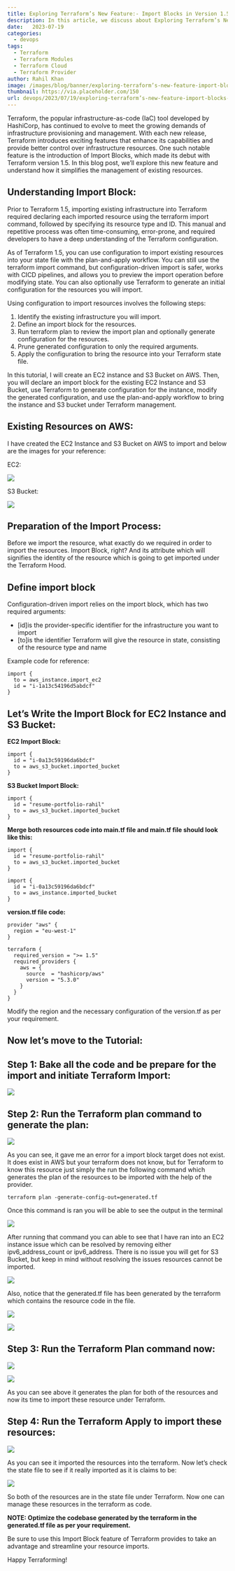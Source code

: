 ```yaml
---
title: Exploring Terraform’s New Feature:- Import Blocks in Version 1.5
description: In this article, we discuss about Exploring Terraform’s New Feature:- Import Blocks in Version 1.5
date:   2023-07-19
categories:
  - devops
tags:
  - Terraform
  - Terraform Modules
  - Terraform Cloud
  - Terraform Provider
author: Rahil Khan
image: /images/blog/banner/exploring-terraform’s-new-feature-import-blocks-in-version-1.5.webp
thumbnail: https://via.placeholder.com/150
url: devops/2023/07/19/exploring-terraform’s-new-feature-import-blocks-in-version-1.5.html
---
```


Terraform, the popular infrastructure-as-code (IaC) tool developed by HashiCorp, has continued to evolve to meet the growing demands of infrastructure provisioning and management. With each new release, Terraform introduces exciting features that enhance its capabilities and provide better control over infrastructure resources. One such notable feature is the introduction of Import Blocks, which made its debut with Terraform version 1.5. In this blog post, we’ll explore this new feature and understand how it simplifies the management of existing resources.

## Understanding Import Block:

Prior to Terraform 1.5, importing existing infrastructure into Terraform required declaring each imported resource using the terraform import command, followed by specifying its resource type and ID. This manual and repetitive process was often time-consuming, error-prone, and required developers to have a deep understanding of the Terraform configuration.

As of Terraform 1.5, you can use configuration to import existing resources into your state file with the plan-and-apply workflow. You can still use the terraform import command, but configuration-driven import is safer, works with CICD pipelines, and allows you to preview the import operation before modifying state. You can also optionally use Terraform to generate an initial configuration for the resources you will import.

Using configuration to import resources involves the following steps:

1. Identify the existing infrastructure you will import.
2. Define an import block for the resources.
3. Run terraform plan to review the import plan and optionally generate configuration for the resources.
4. Prune generated configuration to only the required arguments.
5. Apply the configuration to bring the resource into your Terraform state file.

In this tutorial, I will create an EC2 instance and S3 Bucket on AWS. Then, you will declare an import block for the existing EC2 Instance and S3 Bucket, use Terraform to generate configuration for the instance, modify the generated configuration, and use the plan-and-apply workflow to bring the instance and S3 bucket under Terraform management.

## Existing Resources on AWS:

I have created the EC2 Instance and S3 Bucket on AWS to import and below are the images for your reference:

EC2:

![](https://miro.medium.com/v2/resize:fit:828/format:webp/1*I5jG2di2mbHFDLLCpFgUGw.png)

S3 Bucket:

![](https://miro.medium.com/v2/resize:fit:828/format:webp/1*oFRpYbOOGpw9vAFiNeCXmQ.png)

## Preparation of the Import Process:

Before we import the resource, what exactly do we required in order to import the resources. Import Block, right? And its attribute which will signifies the identity of the resource which is going to get imported under the Terraform Hood.

## Define import block

Configuration-driven import relies on the import block, which has two required arguments:

* [id]is the provider-specific identifier for the infrastructure you want to import
* [to]is the identifier Terraform will give the resource in state, consisting of the resource type and name

Example code for reference:

```
import {
  to = aws_instance.import_ec2
  id = "i-1a13c54196d5abdcf"
}
```

## Let’s Write the Import Block for EC2 Instance and S3 Bucket:

**EC2 Import Block:**

```
import {
  id = "i-0a13c59196da6bdcf"
  to = aws_s3_bucket.imported_bucket
}
```

**S3 Bucket Import Block:**

```
import {
  id = "resume-portfolio-rahil"
  to = aws_s3_bucket.imported_bucket
}
```

**Merge both resources code into main.tf file and main.tf file should look like this:**

```
import {
  id = "resume-portfolio-rahil"
  to = aws_s3_bucket.imported_bucket
}

import {
  id = "i-0a13c59196da6bdcf"
  to = aws_instance.imported_bucket
}
```

**version.tf file code:**

```
provider "aws" {
  region = "eu-west-1"
}

terraform {
  required_version = ">= 1.5"
  required_providers {
    aws = {
      source  = "hashicorp/aws"
      version = "5.3.0"
    }
  }
}
```

Modify the region and the necessary configuration of the version.tf as per your requirement.

## Now let’s move to the Tutorial:

## Step 1: Bake all the code and be prepare for the import and initiate Terraform Import:

![](https://miro.medium.com/v2/resize:fit:828/format:webp/1*3FWqzh6bJXupBgOYAarS-Q.png)

## Step 2: Run the Terraform plan command to generate the plan:

![](https://miro.medium.com/v2/resize:fit:828/format:webp/1*coSHfyttQR66r-LKr9w_SA.png)

As you can see, it gave me an error for a import block target does not exist. It does exist in AWS but your terraform does not know, but for Terraform to know this resource just simply the run the following command which generates the plan of the resources to be imported with the help of the provider.

```
terraform plan -generate-config-out=generated.tf
```

Once this command is ran you will be able to see the output in the terminal

![](https://miro.medium.com/v2/resize:fit:828/format:webp/1*gt_9ncqWpTlFYdObrh4mXQ.png)

After running that command you can able to see that I have ran into an EC2 instance issue which can be resolved by removing either ipv6_address_count or ipv6_address. There is no issue you will get for S3 Bucket, but keep in mind without resolving the issues resources cannot be imported.

![](https://miro.medium.com/v2/resize:fit:828/format:webp/1*DZXji9ikleGnF0Gyoy20nw.png)

Also, notice that the generated.tf file has been generated by the terraform which contains the resource code in the file.

![](https://miro.medium.com/v2/resize:fit:828/format:webp/1*FlxXBnknkwnC8jYHsX7Vnw.png)

![](https://miro.medium.com/v2/resize:fit:828/format:webp/1*tYO5_M4fgoP94Yk8oZv1ag.png)


## Step 3: Run the Terraform Plan command now:

![](https://miro.medium.com/v2/resize:fit:828/format:webp/1*iKwHmfSLdy0iY9SqfRKmhA.png)

![](https://miro.medium.com/v2/resize:fit:828/format:webp/1*RUVUj-24Ujp1ouO5S3PE6A.png)

As you can see above it generates the plan for both of the resources and now its time to import these resource under Terraform.

## Step 4: Run the Terraform Apply to import these resources:

![](https://miro.medium.com/v2/resize:fit:828/format:webp/1*5nWz2begmQ1uiwW613cMAA.png)

As you can see it imported the resources into the terraform. Now let’s check the state file to see if it really imported as it is claims to be:

![](https://miro.medium.com/v2/resize:fit:828/format:webp/1*md-RbJJtr0Lt_HesacmlfQ.png)


So both of the resources are in the state file under Terraform. Now one can manage these resources in the terraform as code.

**NOTE: Optimize the codebase generated by the terraform in the generated.tf file as per your requirement.**

Be sure to use this Import Block feature of Terraform provides to take an advantage and streamline your resource imports.

Happy Terraforming!
